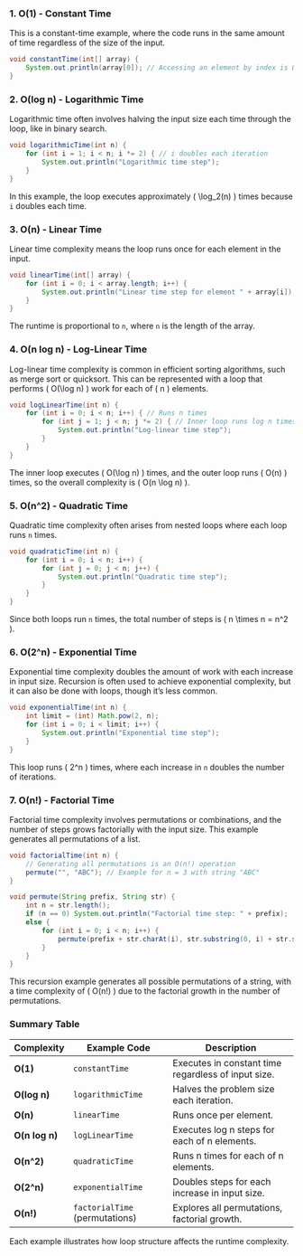 ### 1. **O(1) - Constant Time**
This is a constant-time example, where the code runs in the same amount of time regardless of the size of the input.

```java
void constantTime(int[] array) {
    System.out.println(array[0]); // Accessing an element by index is O(1)
}
```

### 2. **O(log n) - Logarithmic Time**
Logarithmic time often involves halving the input size each time through the loop, like in binary search.

```java
void logarithmicTime(int n) {
    for (int i = 1; i < n; i *= 2) { // i doubles each iteration
        System.out.println("Logarithmic time step");
    }
}
```

In this example, the loop executes approximately \( \log_2(n) \) times because `i` doubles each time.

### 3. **O(n) - Linear Time**
Linear time complexity means the loop runs once for each element in the input.

```java
void linearTime(int[] array) {
    for (int i = 0; i < array.length; i++) {
        System.out.println("Linear time step for element " + array[i]);
    }
}
```

The runtime is proportional to `n`, where `n` is the length of the array.

### 4. **O(n log n) - Log-Linear Time**
Log-linear time complexity is common in efficient sorting algorithms, such as merge sort or quicksort. This can be represented with a loop that performs \( O(\log n) \) work for each of \( n \) elements.

```java
void logLinearTime(int n) {
    for (int i = 0; i < n; i++) { // Runs n times
        for (int j = 1; j < n; j *= 2) { // Inner loop runs log n times
            System.out.println("Log-linear time step");
        }
    }
}
```

The inner loop executes \( O(\log n) \) times, and the outer loop runs \( O(n) \) times, so the overall complexity is \( O(n \log n) \).

### 5. **O(n^2) - Quadratic Time**
Quadratic time complexity often arises from nested loops where each loop runs `n` times.

```java
void quadraticTime(int n) {
    for (int i = 0; i < n; i++) {
        for (int j = 0; j < n; j++) {
            System.out.println("Quadratic time step");
        }
    }
}
```

Since both loops run `n` times, the total number of steps is \( n \times n = n^2 \).

### 6. **O(2^n) - Exponential Time**
Exponential time complexity doubles the amount of work with each increase in input size. Recursion is often used to achieve exponential complexity, but it can also be done with loops, though it’s less common.

```java
void exponentialTime(int n) {
    int limit = (int) Math.pow(2, n);
    for (int i = 0; i < limit; i++) {
        System.out.println("Exponential time step");
    }
}
```

This loop runs \( 2^n \) times, where each increase in `n` doubles the number of iterations.

### 7. **O(n!) - Factorial Time**
Factorial time complexity involves permutations or combinations, and the number of steps grows factorially with the input size. This example generates all permutations of a list.

```java
void factorialTime(int n) {
    // Generating all permutations is an O(n!) operation
    permute("", "ABC"); // Example for n = 3 with string "ABC"
}

void permute(String prefix, String str) {
    int n = str.length();
    if (n == 0) System.out.println("Factorial time step: " + prefix);
    else {
        for (int i = 0; i < n; i++) {
            permute(prefix + str.charAt(i), str.substring(0, i) + str.substring(i + 1, n));
        }
    }
}
```

This recursion example generates all possible permutations of a string, with a time complexity of \( O(n!) \) due to the factorial growth in the number of permutations.

### Summary Table

| Complexity      | Example Code                        | Description                                            |
|-----------------|------------------------------------|--------------------------------------------------------|
| **O(1)**        | `constantTime`                     | Executes in constant time regardless of input size.    |
| **O(log n)**    | `logarithmicTime`                  | Halves the problem size each iteration.                |
| **O(n)**        | `linearTime`                       | Runs once per element.                                 |
| **O(n log n)**  | `logLinearTime`                    | Executes log n steps for each of n elements.           |
| **O(n^2)**      | `quadraticTime`                    | Runs n times for each of n elements.                   |
| **O(2^n)**      | `exponentialTime`                  | Doubles steps for each increase in input size.         |
| **O(n!)**       | `factorialTime` (permutations)     | Explores all permutations, factorial growth.           |

Each example illustrates how loop structure affects the runtime complexity.